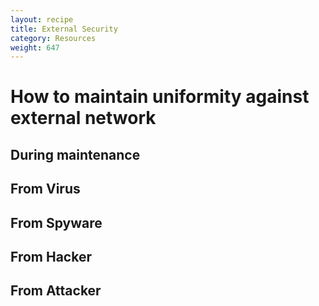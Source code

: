 ```yaml
---
layout: recipe
title: External Security
category: Resources
weight: 647
---
```


# How to maintain uniformity against external network # 

## During maintenance ##  

## From Virus ##  

## From Spyware ##  

## From Hacker ##  

## From Attacker ##  
